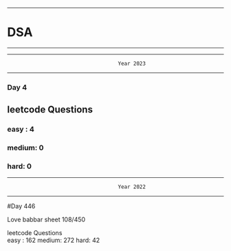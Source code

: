 ******************************************************************************************
# DSA
******************************************************************************************


******************************************************************************************
                                        Year 2023
******************************************************************************************
### Day 4

## leetcode Questions   
### easy : 4
### medium: 0
### hard: 0









******************************************************************************************
                                        Year 2022
******************************************************************************************
#Day 446

Love babbar sheet
    108/450
    
leetcode Questions   
easy : 162
medium: 272
hard: 42

 

